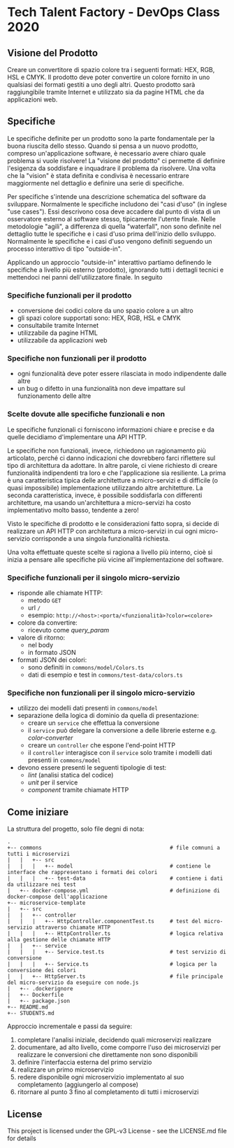 # Tech Talent Factory - DevOps Class 2020

## Visione del Prodotto
Creare un convertitore di spazio colore tra i seguenti formati: HEX, RGB, HSL e CMYK. Il prodotto deve poter convertire
un colore fornito in uno qualsiasi dei formati gestiti a uno degli altri. Questo prodotto sarà raggiungibile tramite
Internet e utilizzato sia da pagine HTML che da applicazioni web.

## Specifiche
Le specifiche definite per un prodotto sono la parte fondamentale per la buona riuscita dello stesso. Quando si pensa a
un nuovo prodotto, compreso un'applicazione software, è necessario avere chiaro quale problema si vuole risolvere! La
"visione del prodotto" ci permette di definire l'esigenza da soddisfare e inquadrare il problema da risolvere. Una volta
che la "vision" è stata definita e condivisa è necessario entrare maggiormente nel dettaglio e definire una serie di
specifiche.

Per specifiche s'intende una descrizione schematica del software da sviluppare. Normalmente le specifiche includono dei
"casi d'uso" (in inglese "use cases"). Essi descrivono cosa deve accadere dal punto di vista di un osservatore esterno
al software stesso, tipicamente l'utente finale. Nelle metodologie "agili", a differenza di quella "waterfall", non sono
definite nel dettaglio tutte le specifiche e i casi d'uso prima dell'inizio dello sviluppo. Normalmente le specifiche e
i casi d'uso vengono definiti seguendo un processo interattivo di tipo "outside-in".

Applicando un approccio "outside-in" interattivo partiamo definendo le specifiche a livello più esterno (prodotto),
ignorando tutti i dettagli tecnici e mettendoci nei panni dell'utilizzatore finale. In seguito

### Specifiche funzionali per il prodotto
- conversione dei codici colore da uno spazio colore a un altro
- gli spazi colore supportati sono: HEX, RGB, HSL e CMYK
- consultabile tramite Internet
- utilizzabile da pagine HTML
- utilizzabile da applicazioni web

### Specifiche non funzionali per il prodotto
- ogni funzionalità deve poter essere rilasciata in modo indipendente dalle altre
- un bug o difetto in una funzionalità non deve impattare sul funzionamento delle altre

### Scelte dovute alle specifiche funzionali e non
Le specifiche funzionali ci forniscono informazioni chiare e precise e da quelle decidiamo d'implementare una API HTTP.

Le specifiche non funzionali, invece, richiedono un ragionamento più articolato, perché ci danno indicazioni che
dovrebbero farci riflettere sul tipo di architettura da adottare. In altre parole, ci viene richiesto di creare
funzionalità indipendenti tra loro e che l'applicazione sia resiliente. La prima è una caratteristica tipica delle
architetture a micro-servizi e di difficile (o quasi impossibile) implementazione utilizzando altre architetture. La
seconda caratteristica, invece, è possibile soddisfarla con differenti architetture, ma usando un'architettura a
micro-servizi ha costo implementativo molto basso, tendente a zero!

Visto le specifiche di prodotto e le considerazioni fatto sopra, si decide di realizzare un API HTTP con architettura a
micro-servizi in cui ogni micro-servizio corrisponde a una singola funzionalità richiesta.

Una volta effettuate queste scelte si ragiona a livello più interno, cioè si inizia a pensare alle specifiche più vicine
all'implementazione del software.

### Specifiche funzionali per il singolo micro-servizio
- risponde alle chiamate HTTP:
  - metodo `GET`
  - url `/`
  - esempio: `http://<host>:<porta/<funzionalità>?color=<colore>`
- colore da convertire:
  - ricevuto come _query_param_
- valore di ritorno:
  - nel body
  - in formato JSON
- formati JSON dei colori:
  - sono definiti in `commons/model/Colors.ts`
  - dati di esempio e test in `commons/test-data/colors.ts`

### Specifiche non funzionali per il singolo micro-servizio
- utilizzo dei modelli dati presenti in `commons/model`
- separazione della logica di dominio da quella di presentazione:
  - creare un `service` che effettua la conversione
  - il `service` può delegare la conversione a delle librerie esterne e.g. _color-converter_
  - creare un `controller` che espone l'end-point HTTP
  - il `controller` interagisce con il `service` solo tramite i modelli dati presenti in `commons/model`
- devono essere presenti le seguenti tipologie di test:
  - _lint_ (analisi statica del codice)
  - _unit_ per il service
  - _component_ tramite chiamate HTTP

## Come iniziare
La struttura del progetto, solo file degni di nota:
```
.
+-- commons                                         # file comnuni a tutti i microservizi
|   |   +-- src
|   |   |   +-- model                               # contiene le interface che rappresentano i formati dei colori
|   |   |   +-- test-data                           # contiene i dati da utilizzare nei test
|   +-- docker-compose.yml                          # definizione di docker-compose dell'applicazione
+-- microservice-template
|   +-- src
|   |   +-- controller
|   |   |   +-- HttpController.componentTest.ts     # test del micro-servizio attraverso chiamate HTTP
|   |   |   +-- HttpController.ts                   # logica relativa alla gestione delle chiamate HTTP
|   |   +-- service
|   |   |   +-- Service.test.ts                     # test servizio di conversione
|   |   |   +-- Service.ts                          # logica per la conversione dei colori
|   |   +-- HttpServer.ts                           # file principale del micro-servizio da eseguire con node.js
|   +-- .dockerignore
|   +-- Dockerfile
|   +-- package.json
+-- README.md
+-- STUDENTS.md
```

Approccio incrementale e passi da seguire:
1. completare l'analisi iniziale, decidendo quali microservizi realizzare
1. documentare, ad alto livello, come comporre l'uso dei microservizi per realizzare le conversioni che direttamente non
sono disponibili
1. definire l'interfaccia esterna del primo servizio
1. realizzare un primo microservizio
1. redere disponibile ogni microservizio implementato al suo completamento (aggiungerlo al compose)
1. ritornare al punto 3 fino al completamento di tutti i microservizi

## License
This project is licensed under the GPL-v3 License - see the LICENSE.md file for details
